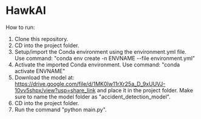 # HawkAI

How to run:

1. Clone this repository.
2. CD into the project folder.
3. Setup/import the Conda environment using the environment.yml file.
   Use command: "conda env create -n ENVNAME --file environment.yml"
4. Activate the imported Conda environment.
   Use command: "conda activate ENVNAME"
5. Download the model at: https://drive.google.com/file/d/1MK0Iw11rXr25a_D_9xUUVJ-10vv5shpx/view?usp=share_link and place it in the project folder. Make sure to name the model folder as "accident_detection_model".
6. CD into the project folder.
7. Run the command "python main.py".
